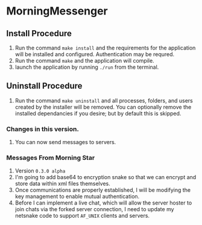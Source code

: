 # MorningMessenger

## Install Procedure
1. Run the command `make install` and the requirements for the application will be installed and configured. Authentication may be requred.
2. Run the command `make` and the application will compile.
3. launch the application by running `./run` from the terminal.

## Uninstall Procedure
1. Run the command `make uninstall` and all processes, folders, and users created by the installer will be removed. You can optionally remove the installed dependancies if you desire; but by default this is skipped.

### Changes in this version.
1. You can now send messages to servers.

### Messages From Morning Star
1. Version `0.3.0 alpha`
2. I'm going to add base64 to encryption snake so that we can encrypt and store data within xml files themselves.
3. Once communications are properly established, I will be modifying the key management to enable mutual authentication.
4. Before I can implement a live chat, which will allow the server hoster to join chats via the forked server connection, I need to update my netsnake code to support `AF_UNIX` clients and servers. 
